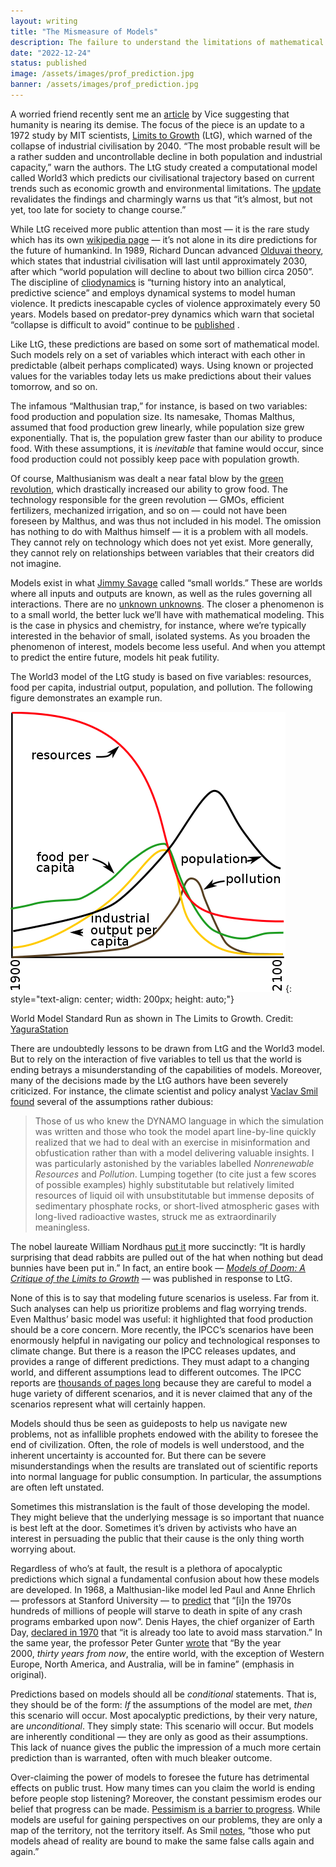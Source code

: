 ```yaml
---
layout: writing
title: "The Mismeasure of Models"
description: The failure to understand the limitations of mathematical models breeds an industry of apocalyptic thinking
date: "2022-12-24" 
status: published
image: /assets/images/prof_prediction.jpg
banner: /assets/images/prof_prediction.jpg
---
```


A worried friend recently sent me an [article](https://www.vice.com/en/article/z3xw3x/new-research-vindicates-1972-mit-prediction-that-society-will-collapse-soon) by Vice suggesting that humanity is nearing its demise. The focus of the piece is an update to a 1972 study by MIT scientists, [Limits to Growth](https://www.donellameadows.org/wp-content/userfiles/Limits-to-Growth-digital-scan-version.pdf) (LtG), which warned of the collapse of industrial civilisation by 2040. “The most probable result will be a rather sudden and uncontrollable decline in both population and industrial capacity,” warn the authors. The LtG study created a computational model called World3 which predicts our civilisational trajectory based on current trends such as economic growth and environmental limitations. The [update](https://advisory.kpmg.us/articles/2021/limits-to-growth.html) revalidates the findings and charmingly warns us that “it’s almost, but not yet, too late for society to change course.”

While LtG received more public attention than most — it is the rare study which has its own [wikipedia page](https://en.wikipedia.org/wiki/The_Limits_to_Growth) — it’s not alone in its dire predictions for the future of humankind. In 1989, Richard Duncan advanced [Olduvai theory](https://en.wikipedia.org/wiki/Olduvai_theory), which states that industrial civilisation will last until approximately 2030, after which “world population will decline to about two billion circa 2050”. The discipline of [cliodynamics](https://theconversation.com/cliodynamics-can-science-decode-the-laws-of-history-8626) is “turning history into an analytical, predictive science” and employs dynamical systems to model human violence. It predicts inescapable cycles of violence approximately every 50 years. Models based on predator-prey dynamics which warn that societal “collapse is difficult to avoid” continue to be [published](https://www.sciencedirect.com/science/article/pii/S0921800914000615) .

Like LtG, these predictions are based on some sort of mathematical model. Such models rely on a set of variables which interact with each other in predictable (albeit perhaps complicated) ways. Using known or projected values for the variables today lets us make predictions about their values tomorrow, and so on.

The infamous “Malthusian trap,” for instance, is based on two variables: food production and population size. Its namesake, Thomas Malthus, assumed that food production grew linearly, while population size grew exponentially. That is, the population grew faster than our ability to produce food. With these assumptions, it is _inevitable_ that famine would occur, since food production could not possibly keep pace with population growth.

Of course, Malthusianism was dealt a near fatal blow by the [green revolution](https://en.wikipedia.org/wiki/Green_Revolution), which drastically increased our ability to grow food. The technology responsible for the green revolution — GMOs, efficient fertilizers, mechanized irrigation, and so on — could not have been foreseen by Malthus, and was thus not included in his model. The omission has nothing to do with Malthus himself — it is a problem with all models. They cannot rely on technology which does not yet exist. More generally, they cannot rely on relationships between variables that their creators did not imagine.

Models exist in what [Jimmy Savage](https://en.wikipedia.org/wiki/Leonard_Jimmie_Savage) called “small worlds.” These are worlds where all inputs and outputs are known, as well as the rules governing all interactions. There are no [unknown unknowns](https://en.wikipedia.org/wiki/There_are_unknown_unknowns). The closer a phenomenon is to a small world, the better luck we’ll have with mathematical modeling. This is the case in physics and chemistry, for instance, where we’re typically interested in the behavior of small, isolated systems. As you broaden the phenomenon of interest, models become less useful. And when you attempt to predict the entire future, models hit peak futility. 

The World3 model of the LtG study is based on five variables: resources, food per capita, industrial output, population, and pollution. The following figure demonstrates an example run.

![world3-run](/assets/writing_images/world3.png){: style="text-align: center; width: 200px; height: auto;"}
<p class='caption'>
World Model Standard Run as shown in The Limits to Growth. Credit: 
<a href="https://commons.wikimedia.org/wiki/User:YaguraStation" rel='nofollow'>YaguraStation</a>
</p>

There are undoubtedly lessons to be drawn from LtG and the World3 model. But to rely on the interaction of five variables to tell us that the world is ending betrays a misunderstanding of the capabilities of models. Moreover, many of the decisions made by the LtG authors have been severely criticized. For instance, the climate scientist and policy analyst [Vaclav Smil](https://en.wikipedia.org/wiki/Vaclav_Smil) [found](https://mitpress.mit.edu/books/energy-crossroads) several of the assumptions rather dubious: 

> Those of us who knew the DYNAMO language in which the simulation was written and those who took the model apart line-by-line quickly realized that we had to deal with an exercise in misinformation and obfustication rather than with a model delivering valuable insights. I was particularly astonished by the variables labelled _Nonrenewable Resources_ and _Pollution_. Lumping together (to cite just a few scores of possible examples) highly substitutable but relatively limited resources of liquid oil with unsubstitutable but immense deposits of sedimentary phosphate rocks, or short-lived atmospheric gases with long-lived radioactive wastes, struck me as extraordinarily meaningless.

The nobel laureate William Nordhaus [put it](https://www.brookings.edu/wp-content/uploads/1992/06/1992b_bpea_nordhaus_stavins_weitzman.pdf) more succinctly: “It is hardly surprising that dead rabbits are pulled out of the hat when nothing but dead bunnies have been put in.” In fact, an entire book — _[Models of Doom: A Critique of the Limits to Growth](https://www.amazon.ca/Models-Doom-Critique-Limits-Growth/dp/0876639058)_ — was published in response to LtG. 

None of this is to say that modeling future scenarios is useless. Far from it. Such analyses can help us prioritize problems and flag worrying trends. Even Malthus’ basic model was useful: it highlighted that food production should be a core concern. More recently, the IPCC’s scenarios have been enormously helpful in navigating our policy and technological responses to climate change. But there is a reason the IPCC releases updates, and provides a range of different predictions. They must adapt to a changing world, and different assumptions lead to different outcomes. The IPCC reports are [thousands of pages long](https://report.ipcc.ch/ar6wg3/pdf/IPCC_AR6_WGIII_FinalDraft_FullReport.pdf) because they are careful to model a huge variety of different scenarios, and it is never claimed that any of the scenarios represent what will certainly happen. 

Models should thus be seen as guideposts to help us navigate new problems, not as infallible prophets endowed with the ability to foresee the end of civilization. Often, the role of models is well understood, and the inherent uncertainty is accounted for. But there can be severe misunderstandings when the results are translated out of scientific reports into normal language for public consumption. In particular, the assumptions are often left unstated.

Sometimes this mistranslation is the fault of those developing the model. They might believe that the underlying message is so important that nuance is best left at the door. Sometimes it’s driven by activists who have an interest in persuading the public that their cause is the only thing worth worrying about.

Regardless of who’s at fault, the result is a plethora of apocalyptic predictions which signal a fundamental confusion about how these models are developed. In 1968, a Malthusian-like model led Paul and Anne Ehrlich — professors at Stanford University — to [predict](https://en.wikipedia.org/wiki/The_Population_Bomb) that “[i]n the 1970s hundreds of millions of people will starve to death in spite of any crash programs embarked upon now”. Denis Hayes, the chief organizer of Earth Day, [declared in 1970](https://reason.com/2000/05/01/earth-day-then-and-now-2/) that “it is already too late to avoid mass starvation.” In the same year, the professor Peter Gunter [wrote](https://reason.com/2000/05/01/earth-day-then-and-now-2/) that “By the year 2000, _thirty years from now_, the entire world, with the exception of Western Europe, North America, and Australia, will be in famine” (emphasis in original).

Predictions based on models should all be _conditional_ statements. That is, they should be of the form: _If_ the assumptions of the model are met, _then_ this scenario will occur. Most apocalyptic predictions, by their very nature, are _unconditional_. They simply state: This scenario will occur. But models are inherently conditional — they are only as good as their assumptions. This lack of nuance gives the public the impression of a much more certain prediction than is warranted, often with much bleaker outcome.

Over-claiming the power of models to foresee the future has detrimental effects on public trust. How many times can you claim the world is ending before people stop listening? Moreover, the constant pessimism erodes our belief that progress can be made. [Pessimism is a barrier to progress](https://bigthink.com/progress/pessimism-is-a-barrier-to-progress/). While models are useful for gaining perspectives on our problems, they are only a map of the territory, not the territory itself. As Smil [notes](https://spectrum.ieee.org/peak-oil-specimen-case-apocalypic-thinking), “those who put models ahead of reality are bound to make the same false calls again and again.”
